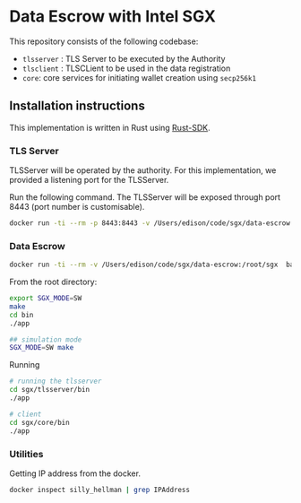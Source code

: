 # Data Escrow with Intel SGX

This repository consists of the following codebase:
* `tlsserver` : TLS Server to be executed by the Authority
* `tlsclient` : TLSCLient to be used in the data registration
* `core`: core services for initiating wallet creation using `secp256k1`


## Installation instructions

This implementation is written in Rust using [Rust-SDK](https://github.com/apache/incubator-teaclave-sgx-sdk).


### TLS Server

TLSServer will be operated by the authority. For this implementation, we provided a listening port for the TLSServer.

Run the following command. The TLSServer will be exposed through port 8443 (port number is customisable).

```bash
docker run -ti --rm -p 8443:8443 -v /Users/edison/code/sgx/data-escrow:/root/sgx baiduxlab/sgx-rust
```

### Data Escrow

```bash
docker run -ti --rm -v /Users/edison/code/sgx/data-escrow:/root/sgx  baiduxlab/sgx-rust
```

From the root directory:
```bash
export SGX_MODE=SW
make
cd bin
./app 

## simulation mode 
SGX_MODE=SW make
```


Running

```bash
# running the tlsserver
cd sgx/tlsserver/bin
./app

# client
cd sgx/core/bin
./app
```

### Utilities

Getting IP address from the docker.

```bash
docker inspect silly_hellman | grep IPAddress
```